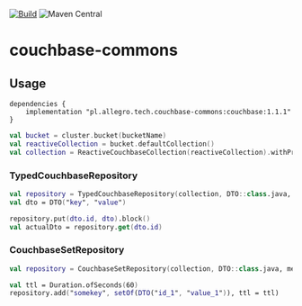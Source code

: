 [![Build](https://github.com/allegro/couchbase-commons/actions/workflows/ci.yaml/badge.svg?branch=main)](https://github.com/allegro/couchbase-commons/actions/workflows/ci.yaml)
![Maven Central](https://img.shields.io/maven-central/v/pl.allegro.tech.couchbase-commons/couchbase)

# couchbase-commons

## Usage

```
dependencies {
    implementation "pl.allegro.tech.couchbase-commons:couchbase:1.1.1"
}
```

```kotlin
val bucket = cluster.bucket(bucketName)
val reactiveCollection = bucket.defaultCollection()
val collection = ReactiveCouchbaseCollection(reactiveCollection).withPrefix(prefix)
```

### TypedCouchbaseRepository

```kotlin
val repository = TypedCouchbaseRepository(collection, DTO::class.java, SimpleMeterRegistry())
val dto = DTO("key", "value")

repository.put(dto.id, dto).block()
val actualDto = repository.get(dto.id)
```

### CouchbaseSetRepository

```kotlin
val repository = CouchbaseSetRepository(collection, DTO::class.java, meterRegistry)

val ttl = Duration.ofSeconds(60)
repository.add("somekey", setOf(DTO("id_1", "value_1")), ttl = ttl)
```
